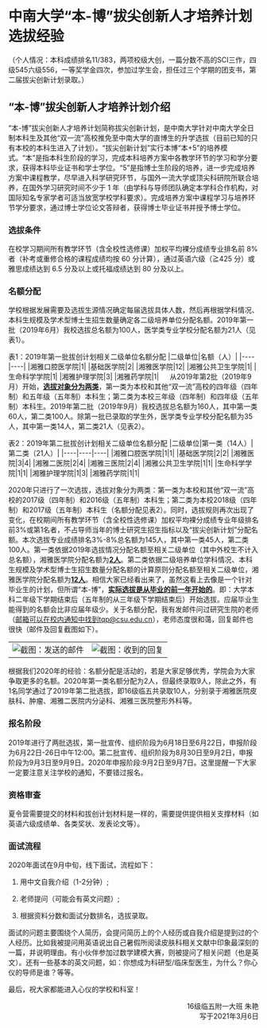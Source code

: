 # 中南大学“本-博”拔尖创新人才培养计划选拔经验

（个人情况：本科成绩排名11/383，两项校级大创，一篇分数不高的SCI三作，四级545六级556，一等奖学金四次，参加过学生会，担任过三个学期的团支书，第二届拔尖创新计划录取。）

## “本-博”拔尖创新人才培养计划介绍

“本-博”拔尖创新人才培养计划简称拔尖创新计划，是中南大学针对中南大学全日制本科生及其他“双一流”高校推免至中南大学的直博生的升学选拔（目前已知的只有本校的本科生进入了计划）。“拔尖创新计划”实行本博“本+5”的培养模式。“本”是指本科生阶段的学习，完成本科培养方案中各教学环节的学习和学分要求，获得本科毕业证书和学士学位。“5”是指博士生阶段的培养，进一步完成培养方案中课程教学，尽早进入科学研究环节，与国外一流大学或顶尖科研院所联合培养，在国外学习研究时间不少于 1 年（由学科与导师团队确定本学科合作机构，对国际知名专家学者可适当放宽学校学科要求）。完成培养方案中课程学习与培养环节学分要求，通过博士学位论文答辩者，获得博士毕业证书并授予博士学位。

### 选拔条件

在校学习期间所有教学环节（含全校性选修课）加权平均裸分成绩专业排名前 8%者（补考或重修合格的课程成绩均按 60 分计算），通过英语六级（≧425 分）或雅思成绩达到 6.5 分及以上或托福成绩达到 80 分及以上。

### 名额分配

学校根据发展需要及选拔生源情况确定每届选拔具体人数，然后再根据学科情况、本科生规模及学术型博士生招生数量确定各二级培养单位分配名额。2019年第一批（2019年6月）我校选拔总名额为100人，医学类专业学校分配名额为21人（见表1）。

表1：2019年第一批拔创计划相关二级单位名额分配
|二级单位|名额（人）|
|----|----|
|湘雅口腔医学院|1|
|基础医学院|2|
|湘雅医学院|12|
|湘雅公共卫生学院|1|
|生命科学学院|1|
|湘雅护理学院|3|
|湘雅药学院|1|
 
从2019年第2批（2019年9月）开始，<u>**选拔对象分为两类**</u>，第一类为本校和其他“双一流”高校的四年级（四年制）和五年级（五年制）本科生；第二类为本校三年级（四年制）和四年级（五年制）本科生。2019年第二批（2019年9月）我校选拔总名额为160人，其中第一类60人，第二类100人。除第一批已录取的学生外，医学类专业学校分配名额为35人，其中第一类14人，第二类21人（见表2）。

表2：2019年第二批拔创计划相关二级单位名额分配
|二级单位|第一类（14人）|第二类（21人）|
|----|----|----|
|湘雅口腔医学院|1|1|
|基础医学院|2|2|
|湘雅医院|3|4|
|湘雅二医院|2|4|
|湘雅三医院|2|4|
|湘雅公共卫生学院|1|1|
|生命科学学院|1|1|
|湘雅护理学院|1|3|
|湘雅药学院|1|1|

2020年只进行了一次选拔，选拔对象分为两类：第一类为本校和其他“双一流”高校的2017级（四年制）和2016级（五年制）本科生；第二类为本校2018级（四年制）和2017级（五年制）本科生（名额分配见表2）。同时，选拔规则再次出现了变化，在校期间所有教学环节（含全校性选修课）加权平均裸分成绩专业年级排名前3%或第1名者，不占导师当年的博士研究生招生指标以及“拔尖创新计划”分配名额。本次选拔专业成绩排名3%-8%总名额为145人，其中第一类45人，第二类100人。第一类依据2019年选拔情况分配名额至相关二级单位（其中外校生不计入总名额），湘雅医学院分配名额为<u>**2人**</u>。第二类依据二级培养单位学科情况、本科生规模及学术型博士生招生数量分配名额的计算原则分配名额至相关二级单位，湘雅医学院分配名额为<u>**12人**</u>。相信大家已经看出来了，虽然这看上去像是一个针对毕业生的计划，但所谓“本-博”，<u>**实际选拔是从毕业的前一年开始的**</u>。即：大学本科二年级下学期结束后（五年制的从三年级下学期结束后）开始选拔。应届毕业生能得到的名额会比非应届年级少。关于名额分配，我有发邮件问过研究生院的老师（邮箱可以在校内通知中找到tqp@csu.edu.cn），老师态度很和蔼，回复邮件也很快（邮件及回复截图如下）。

<table border=0  align="center">
    <tr>
        <td><div align=center><img src="https://cdn.jsdelivr.net/gh/zcx980605/Survive_XYSM_dev@master/Image/Ch5_10_1.jpeg" alt="截图：发送的邮件"></div>
        </td>
        <td><div align=center><img src="https://cdn.jsdelivr.net/gh/zcx980605/Survive_XYSM_dev@master/Image/Ch5_10_2.jpeg" alt="截图：收到的回复"></div>
        </td>
    </tr>
</table>

根据我们2020年的经验：名额分配是活动的，若是大家足够优秀，学院会为大家争取更多的名额。2020年第一类名额分配为2人，但最终录取9人，除此之外，有1名同学通过了2019年第二批选拔，即16级临五共录取10人，分别录于湘雅医院皮肤科、肿瘤、湘雅二医院内分泌科、湘雅三医院整形外科等。

### 报名阶段

2019年进行了两批选拔，第一批宣传、组织阶段为6月18日至6月22日，申报阶段为6月22日-26日中午12:00。第二批宣传、组织阶段为8月30日至9月2日，申报阶段为9月3日至9月9日。2020年申报阶段:9月2日至9月7日。这里提醒一下大家一定要注意关注学校的通知，不要错过报名。

### 资格审查

夏令营需要提交的材料和拔创计划材料是一样的，需要提供提供相关支撑材料（如英语六级成绩单、各类奖状、发表论文等）。

### 面试流程

2020年面试在9月中旬，线下面试，流程如下：

1. 用中文自我介绍（1-2分钟）;

2. 老师提问（可能会有英文问题）;

3. 根据资料分数和面试分数排名，选拔录取。

面试的问题主要围绕个人简历，会提问简历上的个人经历或自我介绍是提到过的个人经历。比如我被提问用英语说出自己暑假所阅读皮肤科相关文献中印象最深刻的一篇，并说明理由。有小伙伴参加过数学建模大赛，则被提问了相关问题（也是英文）。还有一些基本的英文问题，如：你想成为科研型/临床型医生，为什么？你心仪的导师是谁？等等。

最后，祝大家都能进入心仪的学校和科室！

<p align="right">16级临五附一大班 朱艳<br/>写于2021年3月6日</p>